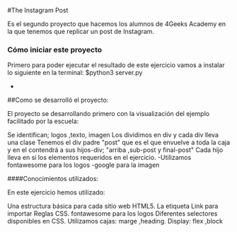 #The Instagram Post

Es el segundo proyecto que hacemos los alumnos de 4Geeks Academy 
en la que tenemos que replicar un post de Instagram.



### Cómo iniciar este proyecto
Primero para poder ejecutar el resultado de este ejercicio 
vamos a instalar  lo siguiente en la terminal: $python3 server.py

-
##Como se desarrolló el proyecto:

El proyecto se desarrollando primero con la visualización del ejemplo facilitado por la escuela:


Se identifican; logos ,texto, imagen
     Los dividimos en div y cada div lleva una clase 
     Tenemos el div padre "post" que es el que envuelve a toda la caja y   en el contendrá a sus hijos-div; "arriba ,sub-post y final-post"
     Cada hijo lleva en si los elementos requeridos en el ejercicio.
       -Utilizamos fontawesome para los logos
       -google para la imagen




####Conocimientos utilizados:

En este ejercicio hemos utilizado:

Una estructura básica para cada sitio web HTML5.
La etiqueta Link para importar Reglas CSS. 
fontawesome para los logos
Diferentes selectores disponibles en CSS.
Utilizamos cajas: marge ,heading.
Display: flex ,block
